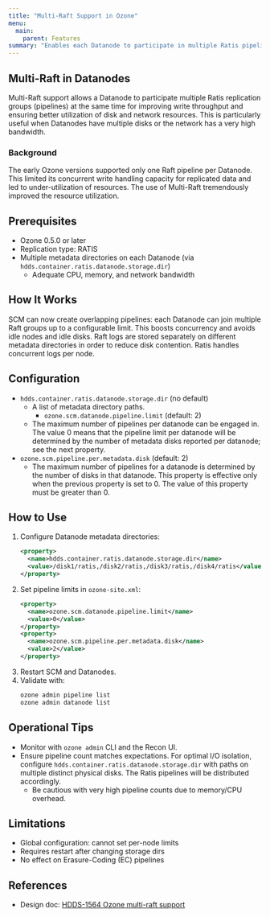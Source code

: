 ```yaml
---
title: "Multi-Raft Support in Ozone"
menu:
  main:
    parent: Features
summary: "Enables each Datanode to participate in multiple Ratis pipelines concurrently to improve resource utilization and write throughput."
---
```

<!---
  Licensed to the Apache Software Foundation (ASF) under one or more
  contributor license agreements.  See the NOTICE file distributed with
  this work for additional information regarding copyright ownership.
  The ASF licenses this file to You under the Apache License, Version 2.0
  (the "License"); you may not use this file except in compliance with
  the License.  You may obtain a copy of the License at

      http://www.apache.org/licenses/LICENSE-2.0

  Unless required by applicable law or agreed to in writing, software
  distributed under the License is distributed on an "AS IS" BASIS,
  WITHOUT WARRANTIES OR CONDITIONS OF ANY KIND, either express or implied.
  See the License for the specific language governing permissions and
  limitations under the License.
-->

## Multi-Raft in Datanodes

Multi-Raft support allows a Datanode to participate
multiple Ratis replication groups (pipelines) at the same time
for improving write throughput and ensuring better utilization
of disk and network resources.
This is particularly useful when Datanodes have multiple disks
or the network has a very high bandwidth.

### Background

The early Ozone versions supported only one Raft pipeline per Datanode.
This limited its concurrent write handling capacity for replicated data
and led to under-utilization of resources.
The use of Multi-Raft tremendously improved the resource utilization.

## Prerequisites
- Ozone 0.5.0 or later
- Replication type: RATIS
- Multiple metadata directories on each Datanode
  (via `hdds.container.ratis.datanode.storage.dir`)
  - Adequate CPU, memory, and network bandwidth

## How It Works
SCM can now create overlapping pipelines:
each Datanode can join multiple Raft groups
up to a configurable limit.
This boosts concurrency and avoids idle nodes and idle disks.
Raft logs are stored separately on different metadata directories
in order to reduce disk contention.
Ratis handles concurrent logs per node.

## Configuration
- `hdds.container.ratis.datanode.storage.dir` (no default)
    - A list of metadata directory paths.
      - `ozone.scm.datanode.pipeline.limit` (default: 2)
    - The maximum number of pipelines per datanode can be engaged in.
      The value 0 means that
      the pipeline limit per datanode will be determined
      by the number of metadata disks reported per datanode;
      see the next property.
- `ozone.scm.pipeline.per.metadata.disk` (default: 2)
    - The maximum number of pipelines for a datanode is determined
      by the number of disks in that datanode.
      This property is effective only when the previous property is set to 0.
      The value of this property must be greater than 0.

## How to Use
1. Configure Datanode metadata directories:
   ```xml
   <property>
     <name>hdds.container.ratis.datanode.storage.dir</name>
     <value>/disk1/ratis,/disk2/ratis,/disk3/ratis,/disk4/ratis</value>
   </property>
   ```
2. Set pipeline limits in `ozone-site.xml`:
   ```xml
   <property>
     <name>ozone.scm.datanode.pipeline.limit</name>
     <value>0</value>
   </property>
   <property>
     <name>ozone.scm.pipeline.per.metadata.disk</name>
     <value>2</value>
   </property>
   ```
3. Restart SCM and Datanodes.
4. Validate with:
   ```bash
   ozone admin pipeline list
   ozone admin datanode list
   ```


## Operational Tips
- Monitor with `ozone admin` CLI and the Recon UI.
- Ensure pipeline count matches expectations.
  For optimal I/O isolation,
  configure `hdds.container.ratis.datanode.storage.dir`
  with paths on multiple distinct physical disks.
  The Ratis pipelines will be distributed accordingly.
  - Be cautious with very high pipeline counts due to memory/CPU overhead.

## Limitations
- Global configuration: cannot set per-node limits
- Requires restart after changing storage dirs
- No effect on Erasure-Coding (EC) pipelines

## References
- Design doc: [HDDS-1564 Ozone multi-raft support](https://ozone.apache.org/docs/edge/design/multiraft.html)
